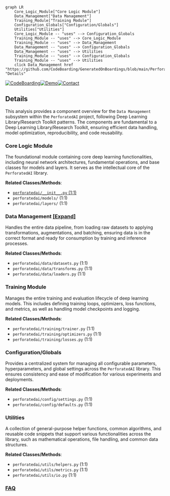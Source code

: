 ```mermaid
graph LR
    Core_Logic_Module["Core Logic Module"]
    Data_Management["Data Management"]
    Training_Module["Training Module"]
    Configuration_Globals["Configuration/Globals"]
    Utilities["Utilities"]
    Core_Logic_Module -- "uses" --> Configuration_Globals
    Training_Module -- "uses" --> Core_Logic_Module
    Training_Module -- "uses" --> Data_Management
    Data_Management -- "uses" --> Configuration_Globals
    Data_Management -- "uses" --> Utilities
    Training_Module -- "uses" --> Configuration_Globals
    Training_Module -- "uses" --> Utilities
    click Data_Management href "https://github.com/CodeBoarding/GeneratedOnBoardings/blob/main/PerforatedAI/Data_Management.md" "Details"
```

[![CodeBoarding](https://img.shields.io/badge/Generated%20by-CodeBoarding-9cf?style=flat-square)](https://github.com/CodeBoarding/GeneratedOnBoardings)[![Demo](https://img.shields.io/badge/Try%20our-Demo-blue?style=flat-square)](https://www.codeboarding.org/demo)[![Contact](https://img.shields.io/badge/Contact%20us%20-%20contact@codeboarding.org-lightgrey?style=flat-square)](mailto:contact@codeboarding.org)

## Details

This analysis provides a component overview for the `Data Management` subsystem within the `PerforatedAI` project, following Deep Learning Library/Research Toolkit patterns. The components are fundamental to a Deep Learning Library/Research Toolkit, ensuring efficient data handling, model optimization, reproducibility, and code reusability.

### Core Logic Module
The foundational module containing core deep learning functionalities, including neural network architectures, fundamental operations, and base classes for models and layers. It serves as the intellectual core of the `PerforatedAI` library.


**Related Classes/Methods**:

- <a href="https://github.com/PerforatedAI/PerforatedAI/blob/main/perforatedai/__init__.py#L1-L1" target="_blank" rel="noopener noreferrer">`perforatedai/__init__.py` (1:1)</a>
- `perforatedai/models/` (1:1)
- `perforatedai/layers/` (1:1)


### Data Management [[Expand]](./Data_Management.md)
Handles the entire data pipeline, from loading raw datasets to applying transformations, augmentations, and batching, ensuring data is in the correct format and ready for consumption by training and inference processes.


**Related Classes/Methods**:

- `perforatedai/data/datasets.py` (1:1)
- `perforatedai/data/transforms.py` (1:1)
- `perforatedai/data/loaders.py` (1:1)


### Training Module
Manages the entire training and evaluation lifecycle of deep learning models. This includes defining training loops, optimizers, loss functions, and metrics, as well as handling model checkpoints and logging.


**Related Classes/Methods**:

- `perforatedai/training/trainer.py` (1:1)
- `perforatedai/training/optimizers.py` (1:1)
- `perforatedai/training/losses.py` (1:1)


### Configuration/Globals
Provides a centralized system for managing all configurable parameters, hyperparameters, and global settings across the `PerforatedAI` library. This ensures consistency and ease of modification for various experiments and deployments.


**Related Classes/Methods**:

- `perforatedai/config/settings.py` (1:1)
- `perforatedai/config/defaults.py` (1:1)


### Utilities
A collection of general-purpose helper functions, common algorithms, and reusable code snippets that support various functionalities across the library, such as mathematical operations, file handling, and common data structures.


**Related Classes/Methods**:

- `perforatedai/utils/helpers.py` (1:1)
- `perforatedai/utils/metrics.py` (1:1)
- `perforatedai/utils/io.py` (1:1)




### [FAQ](https://github.com/CodeBoarding/GeneratedOnBoardings/tree/main?tab=readme-ov-file#faq)